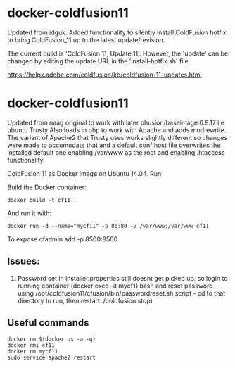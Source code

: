 
docker-coldfusion11
===================
Updated from idguk. Added functionality to silently install ColdFusion hotfix to bring ColdFusion_11 up to the latest update/revision. 

The current build is 'ColdFusion 11, Update 11'. However, the 'update' can be changed by editing the update URL in the 'install-hotfix.sh' file. 

https://helpx.adobe.com/coldfusion/kb/coldfusion-11-updates.html


docker-coldfusion11
===================

Updated from naag original to work with later phusion/baseimage:0.9.17 i.e ubuntu Trusty
Also loads in php to work with Apache and adds modrewrite.
The variant of Apache2 that Trusty uses works slightly different so changes were made to accomodate that and a default conf host file overwrites the installed default one enabling /var/www as the root and enabling .htaccess functionality.

ColdFusion 11 as Docker image on Ubuntu 14.04. Run

Build the Docker container:

    docker build -t cf11 .

And run it with:

    docker run -d --name="mycf11" -p 80:80 -v /var/www:/var/www cf11
    
To expose cfadmin add -p 8500:8500

Issues:
-------
1. Password set in installer.properties still doesnt get picked up, so login to running container (docker exec -it mycf11 bash and reset password using /opt/coldfusion11/cfusion/bin/passwordreset.sh script - cd to that directory to run, then restart ./coldfusion stop) 

Useful commands
---------------
    docker rm $(docker ps -a -q)
    docker rmi cf11
    docker rm mycf11
    sudo service apache2 restart
